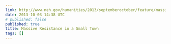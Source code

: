 ```yaml
---
link: http://www.neh.gov/humanities/2013/septemberoctober/feature/massive-resistance-in-small-town
date: 2013-10-03 14:38 UTC
# published: false
published: true
title: Massive Resistance in a Small Town
tags: []
---
```



